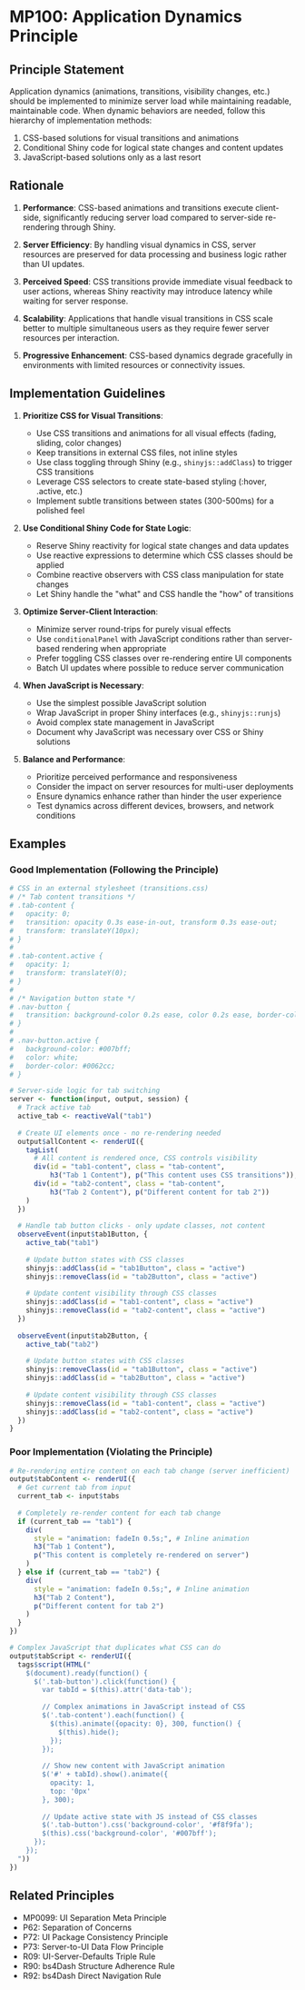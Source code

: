 # MP100: Application Dynamics Principle

## Principle Statement

Application dynamics (animations, transitions, visibility changes, etc.) should be implemented to minimize server load while maintaining readable, maintainable code. When dynamic behaviors are needed, follow this hierarchy of implementation methods:

1. CSS-based solutions for visual transitions and animations
2. Conditional Shiny code for logical state changes and content updates
3. JavaScript-based solutions only as a last resort

## Rationale

1. **Performance**: CSS-based animations and transitions execute client-side, significantly reducing server load compared to server-side re-rendering through Shiny.

2. **Server Efficiency**: By handling visual dynamics in CSS, server resources are preserved for data processing and business logic rather than UI updates.

3. **Perceived Speed**: CSS transitions provide immediate visual feedback to user actions, whereas Shiny reactivity may introduce latency while waiting for server response.

4. **Scalability**: Applications that handle visual transitions in CSS scale better to multiple simultaneous users as they require fewer server resources per interaction.

5. **Progressive Enhancement**: CSS-based dynamics degrade gracefully in environments with limited resources or connectivity issues.

## Implementation Guidelines

1. **Prioritize CSS for Visual Transitions**:
   - Use CSS transitions and animations for all visual effects (fading, sliding, color changes)
   - Keep transitions in external CSS files, not inline styles
   - Use class toggling through Shiny (e.g., `shinyjs::addClass`) to trigger CSS transitions
   - Leverage CSS selectors to create state-based styling (:hover, .active, etc.)
   - Implement subtle transitions between states (300-500ms) for a polished feel

2. **Use Conditional Shiny Code for State Logic**:
   - Reserve Shiny reactivity for logical state changes and data updates
   - Use reactive expressions to determine which CSS classes should be applied
   - Combine reactive observers with CSS class manipulation for state changes
   - Let Shiny handle the "what" and CSS handle the "how" of transitions

3. **Optimize Server-Client Interaction**:
   - Minimize server round-trips for purely visual effects
   - Use `conditionalPanel` with JavaScript conditions rather than server-based rendering when appropriate
   - Prefer toggling CSS classes over re-rendering entire UI components
   - Batch UI updates where possible to reduce server communication

4. **When JavaScript is Necessary**:
   - Use the simplest possible JavaScript solution
   - Wrap JavaScript in proper Shiny interfaces (e.g., `shinyjs::runjs`)
   - Avoid complex state management in JavaScript
   - Document why JavaScript was necessary over CSS or Shiny solutions

5. **Balance and Performance**:
   - Prioritize perceived performance and responsiveness
   - Consider the impact on server resources for multi-user deployments
   - Ensure dynamics enhance rather than hinder the user experience
   - Test dynamics across different devices, browsers, and network conditions

## Examples

### Good Implementation (Following the Principle)

```r
# CSS in an external stylesheet (transitions.css)
# /* Tab content transitions */
# .tab-content {
#   opacity: 0;
#   transition: opacity 0.3s ease-in-out, transform 0.3s ease-out;
#   transform: translateY(10px);
# }
# 
# .tab-content.active {
#   opacity: 1;
#   transform: translateY(0);
# }
# 
# /* Navigation button state */
# .nav-button {
#   transition: background-color 0.2s ease, color 0.2s ease, border-color 0.2s ease;
# }
# 
# .nav-button.active {
#   background-color: #007bff;
#   color: white;
#   border-color: #0062cc;
# }

# Server-side logic for tab switching
server <- function(input, output, session) {
  # Track active tab
  active_tab <- reactiveVal("tab1")
  
  # Create UI elements once - no re-rendering needed
  output$allContent <- renderUI({
    tagList(
      # All content is rendered once, CSS controls visibility
      div(id = "tab1-content", class = "tab-content", 
          h3("Tab 1 Content"), p("This content uses CSS transitions")),
      div(id = "tab2-content", class = "tab-content", 
          h3("Tab 2 Content"), p("Different content for tab 2"))
    )
  })
  
  # Handle tab button clicks - only update classes, not content
  observeEvent(input$tab1Button, {
    active_tab("tab1")
    
    # Update button states with CSS classes
    shinyjs::addClass(id = "tab1Button", class = "active")
    shinyjs::removeClass(id = "tab2Button", class = "active")
    
    # Update content visibility through CSS classes
    shinyjs::addClass(id = "tab1-content", class = "active")
    shinyjs::removeClass(id = "tab2-content", class = "active")
  })
  
  observeEvent(input$tab2Button, {
    active_tab("tab2")
    
    # Update button states with CSS classes
    shinyjs::removeClass(id = "tab1Button", class = "active")
    shinyjs::addClass(id = "tab2Button", class = "active")
    
    # Update content visibility through CSS classes
    shinyjs::removeClass(id = "tab1-content", class = "active")
    shinyjs::addClass(id = "tab2-content", class = "active")
  })
}
```

### Poor Implementation (Violating the Principle)

```r
# Re-rendering entire content on each tab change (server inefficient)
output$tabContent <- renderUI({
  # Get current tab from input
  current_tab <- input$tabs
  
  # Completely re-render content for each tab change
  if (current_tab == "tab1") {
    div(
      style = "animation: fadeIn 0.5s;", # Inline animation
      h3("Tab 1 Content"),
      p("This content is completely re-rendered on server")
    )
  } else if (current_tab == "tab2") {
    div(
      style = "animation: fadeIn 0.5s;", # Inline animation
      h3("Tab 2 Content"),
      p("Different content for tab 2")
    )
  }
})

# Complex JavaScript that duplicates what CSS can do
output$tabScript <- renderUI({
  tags$script(HTML("
    $(document).ready(function() {
      $('.tab-button').click(function() {
        var tabId = $(this).attr('data-tab');
        
        // Complex animations in JavaScript instead of CSS
        $('.tab-content').each(function() {
          $(this).animate({opacity: 0}, 300, function() {
            $(this).hide();
          });
        });
        
        // Show new content with JavaScript animation
        $('#' + tabId).show().animate({
          opacity: 1,
          top: '0px'
        }, 300);
        
        // Update active state with JS instead of CSS classes
        $('.tab-button').css('background-color', '#f8f9fa');
        $(this).css('background-color', '#007bff');
      });
    });
  "))
})
```

## Related Principles

- MP0099: UI Separation Meta Principle
- P62: Separation of Concerns
- P72: UI Package Consistency Principle
- P73: Server-to-UI Data Flow Principle
- R09: UI-Server-Defaults Triple Rule
- R90: bs4Dash Structure Adherence Rule
- R92: bs4Dash Direct Navigation Rule

